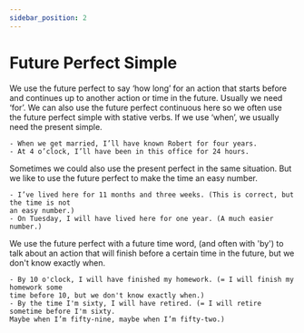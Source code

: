```yaml
---
sidebar_position: 2
---
```


# Future Perfect Simple

We use the future perfect to say ‘how long’ for an action that starts before and continues up
to another action or time in the future. Usually we need ‘for’. We can also use the future
perfect continuous here so we often use the future perfect simple with stative verbs. If we use
‘when’, we usually need the present simple.

```
- When we get married, I’ll have known Robert for four years.
- At 4 o’clock, I’ll have been in this office for 24 hours.
```

Sometimes we could also use the present perfect in the same situation. But we like to use
the future perfect to make the time an easy number.

```
- I’ve lived here for 11 months and three weeks. (This is correct, but the time is not
an easy number.)
- On Tuesday, I will have lived here for one year. (A much easier number.)
```

We use the future perfect with a future time word, (and often with 'by') to talk about an
action that will finish before a certain time in the future, but we don't know exactly when.

```
- By 10 o'clock, I will have finished my homework. (= I will finish my homework some
time before 10, but we don't know exactly when.)
- By the time I'm sixty, I will have retired. (= I will retire sometime before I'm sixty.
Maybe when I’m fifty-nine, maybe when I’m fifty-two.)
```
